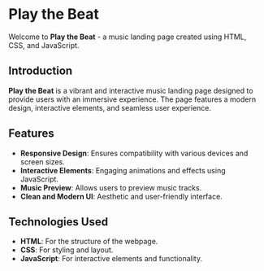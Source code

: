 # Play the Beat

Welcome to **Play the Beat** - a music landing page created using HTML, CSS, and JavaScript.

## Introduction

**Play the Beat** is a vibrant and interactive music landing page designed to provide users with an immersive experience. The page features a modern design, interactive elements, and seamless user experience.

## Features

- **Responsive Design**: Ensures compatibility with various devices and screen sizes.
- **Interactive Elements**: Engaging animations and effects using JavaScript.
- **Music Preview**: Allows users to preview music tracks.
- **Clean and Modern UI**: Aesthetic and user-friendly interface.

## Technologies Used

- **HTML**: For the structure of the webpage.
- **CSS**: For styling and layout.
- **JavaScript**: For interactive elements and functionality.
